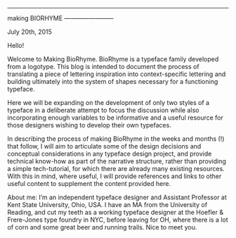 ---
making
BIORHYME
————————

July 20th, 2015

Hello!

Welcome to Making BioRhyme. BioRhyme is a typeface family developed from a logotype. This blog is intended to document the process of translating a piece of lettering inspiration into context-specific lettering and building ultimately into the system of shapes necessary for a functioning typeface. 

Here we will be expanding on the development of only two styles of a typeface in a deliberate attempt to focus the discussion while also incorporating enough variables to be informative and a useful resource for those designers wishing to develop their own typefaces.

In describing the process of making BioRhyme in the weeks and months (!) that follow, I will aim to articulate some of the design decisions and conceptual considerations in any typeface design project, and provide technical know-how as part of the narrative structure, rather than providing a simple tech-tutorial, for which there are already many existing resources. With this in mind, where useful, I will provide references and links to other useful content to supplement the content provided here.

About me:
I’m an independent typeface designer and Assistant Professor at Kent State University, Ohio, USA. I have an MA from the University of Reading, and cut my teeth as a working typeface designer at the Hoefler & Frere-Jones type foundry in NYC, before leaving for OH, where there is a lot of corn and some great beer and running trails. Nice to meet you.

